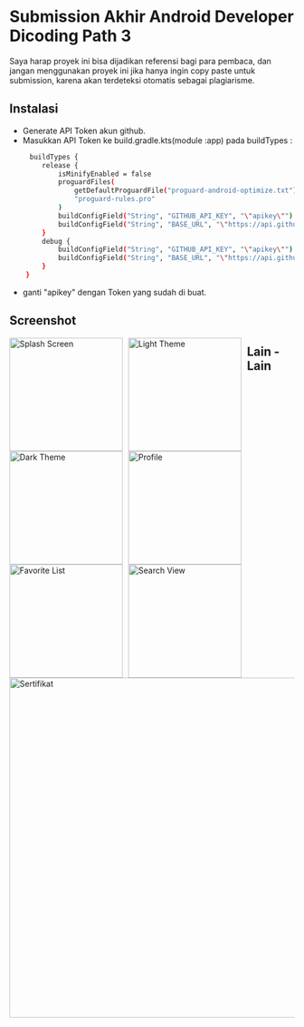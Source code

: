 # Submission Akhir Android Developer Dicoding Path 3

Saya harap proyek ini bisa dijadikan referensi bagi para pembaca, dan jangan menggunakan proyek ini jika hanya ingin copy paste untuk submission, karena akan terdeteksi otomatis sebagai plagiarisme.

## Instalasi

- Generate API Token akun github.
- Masukkan API Token ke build.gradle.kts(module :app) pada buildTypes :
```bash
     buildTypes {
        release {
            isMinifyEnabled = false
            proguardFiles(
                getDefaultProguardFile("proguard-android-optimize.txt"),
                "proguard-rules.pro"
            )
            buildConfigField("String", "GITHUB_API_KEY", "\"apikey\"")
            buildConfigField("String", "BASE_URL", "\"https://api.github.com/\"")
        }
        debug {
            buildConfigField("String", "GITHUB_API_KEY", "\"apikey\"")
            buildConfigField("String", "BASE_URL", "\"https://api.github.com/\"")
        }
    }
``` 
- ganti "apikey" dengan Token yang sudah di buat.

## Screenshot

<img src="https://raw.githubusercontent.com/xsatrio/submission-android-developer-dicoding-path-3/main/Preview/Screenshot_2024-04-25-14-00-01-356_com.dicoding.githubuser-edit.png"
     alt="Splash Screen"
     style="float: left; margin-right: 10px;"
     width="200" />
<img src="https://raw.githubusercontent.com/xsatrio/submission-android-developer-dicoding-path-3/main/Preview/Screenshot_2024-04-25-13-57-32-253_com.dicoding.githubuser-edit.png"
     alt="Light Theme"
     style="float: left; margin-right: 10px;"
     width="200" />
<img src="https://raw.githubusercontent.com/xsatrio/submission-android-developer-dicoding-path-3/main/Preview/Screenshot_2024-04-25-13-57-37-288_com.dicoding.githubuser-edit.png"
     alt="Dark Theme"
     style="float: left; margin-right: 10px;"
     width="200" />
<img src="https://raw.githubusercontent.com/xsatrio/submission-android-developer-dicoding-path-3/main/Preview/Screenshot_2024-04-25-13-57-48-770_com.dicoding.githubuser-edit.png"
     alt="Profile"
     style="float: left; margin-right: 10px;"
     width="200" />
<img src="https://raw.githubusercontent.com/xsatrio/submission-android-developer-dicoding-path-3/main/Preview/Screenshot_2024-04-25-13-57-42-946_com.dicoding.githubuser-edit.png"
     alt="Favorite List"
     style="float: left; margin-right: 10px;"
     width="200" />
<img src="https://github.com/xsatrio/submission-android-developer-dicoding-path-3/blob/main/Preview/Screenshot_2024-04-25-13-57-57-928_com.dicoding.githubuser-edit.png"
     alt="Search View"
     style="float: left; margin-right: 10px;"
     width="200" />

## Lain - Lain

<img src="https://raw.githubusercontent.com/xsatrio/submission-android-developer-dicoding-path-3/main/Preview/Sertifikat.png"
     alt="Sertifikat"
     style="float: left; margin-right: 10px;"
     width="600" />
